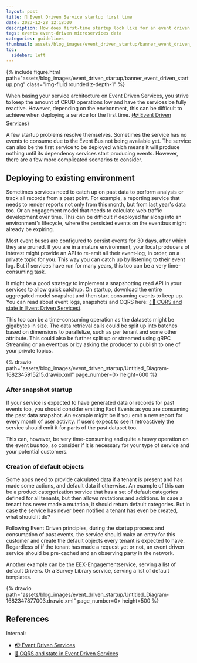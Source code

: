 ```yaml
---
layout: post
title: 🚀 Event Driven Service startup first time
date: 2023-12-28 12:18:00
description: How does first-time startup look like for an event driven service and what about hybrid environments without data on eventbus?
tags: events event-driven microservices data
categories: guidelines
thumbnail: assets/blog_images/event_driven_startup/banner_event_driven_startup.png
toc:
  sidebar: left
---
```


{% include figure.html path="assets/blog_images/event_driven_startup/banner_event_driven_startup.png" class="img-fluid rounded z-depth-1" %}

When basing your service architecture on Event Driven Services, you strive to keep the amount of CRUD operations low and have the services be fully reactive. However, depending on the environment, this can be difficult to achieve when deploying a service for the first time. [(:mailbox_with_no_mail: Event Driven Services)](/blog/2023/event_driven_services/) 

A few startup problems resolve themselves. Sometimes the service has no events to consume due to the Event Bus not being available yet. The service can also be the first service to be deployed which means it will produce nothing until its dependency services start producing events. However, there are a few more complicated scenarios to consider.

## Deploying to existing environment
Sometimes services need to catch up on past data to perform analysis or track all records from a past point. For example, a reporting service that needs to render reports not only from this month, but from last year's data too. Or an engagement model that needs to calculate web traffic development over time.  This can be difficult if deployed far along into an environment's lifecycle, where the persisted events on the eventbus might already be expiring. 

Most event buses are configured to persist events for 30 days, after which they are pruned. If you are in a mature environment, your local producers of interest might provide an API to re-emit all their event-log, in order, on a private topic for you. This way you can catch up by listening to their event log. But if services have run for many years, this too can be a very time-consuming task.

It might be a good strategy to implement a snapshotting read API in your services to allow quick catchup. On startup, download the entire aggregated model snapshot and then start consuming events to keep up. You can read about event logs, snapshots and CQRS here: [( :flags: CQRS and state in Event Driven Services)](/blog/2023/cqrs_and_state/).

This too can be a time-consuming operation as the datasets might be gigabytes in size. The data retrieval calls could be split up into batches based on dimensions to parallelize, such as per tenant and some other attribute. This could also be further split up or streamed using gRPC Streaming or an eventbus or by asking the producer to publish to one of your private topics. 

{% drawio path="assets/blog_images/event_driven_startup/Untitled_Diagram-1682345915215.drawio.xml" page_number=0> height=600 %}

### After snapshot startup
If your service is expected to have generated data or records for past events too, you should consider emitting Fact Events as you are consuming the past data snapshot. An example might be if you emit a new report for every month of user activity. If users expect to see it retroactively the service should emit it for parts of the past dataset too.

This can, however, be very time-consuming and quite a heavy operation on the event bus too, so consider if it is necessary for your type of service and your potential customers.

### Creation of default objects
Some apps need to provide calculated data if a tenant is present and has made some actions, and default data if otherwise. An example of this can be a product categorization service that has a set of default categories defined for all tenants, but then allows mutations and additions. In case a tenant has never made a mutation, it should return default categories. But in case the service has never been notified a tenant has even be created, what should it do?

Following Event Driven principles, during the startup process and consumption of past events, the service should make an entry for this customer and create the default objects every tenant is expected to have. Regardless of if the tenant has made a request yet or not, an event driven service should be pre-cached and an observing party in the network.

Another example can be the EEX-Engagementservice, serving a list of default Drivers. Or a Survey Library service, serving a list of default templates. 


{% drawio path="assets/blog_images/event_driven_startup/Untitled_Diagram-1682347877003.drawio.xml" page_number=0> height=500 %}


## References

Internal:
* [:mailbox_with_no_mail: Event Driven Services](/blog/2023/event_driven_services/)
* [ :flags: CQRS and state in Event Driven Services](/blog/2023/cqrs_and_state/)
